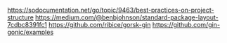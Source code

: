 https://sodocumentation.net/go/topic/9463/best-practices-on-project-structure
https://medium.com/@benbjohnson/standard-package-layout-7cdbc8391fc1
https://github.com/ribice/gorsk-gin
https://github.com/gin-gonic/examples
